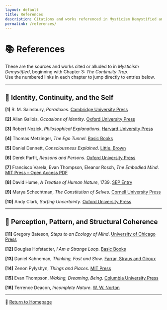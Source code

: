 ```yaml
---
layout: default
title: References
description: Citations and works referenced in Mysticism Demystified and related essays.
permalink: /references/
---
```


# 📚 References

These are the sources and works cited or alluded to in *Mysticism Demystified*, beginning with Chapter 3: *The Continuity Trap*.  
Use the numbered links in each chapter to jump directly to entries below.

---

## 🧠 Identity, Continuity, and the Self

<a name="ref-1"></a>
**[1]** R. M. Sainsbury, *Paradoxes*. [Cambridge University Press](https://www.cambridge.org/core/books/paradoxes/15948F847C90BF808041A1E72CDE7593)

<a name="ref-2"></a>
**[2]** Allan Gallois, *Occasions of Identity*. [Oxford University Press](https://global.oup.com/academic/product/occasions-of-identity-9780198236267)

<a name="ref-3"></a>
**[3]** Robert Nozick, *Philosophical Explanations*. [Harvard University Press](https://www.hup.harvard.edu/catalog.php?isbn=9780674664791)

<a name="ref-4"></a>
**[4]** Thomas Metzinger, *The Ego Tunnel*. [Basic Books](https://www.basicbooks.com/titles/thomas-metzinger/the-ego-tunnel/9780465020699/)

<a name="ref-5"></a>
**[5]** Daniel Dennett, *Consciousness Explained*. [Little, Brown](https://en.wikipedia.org/wiki/Consciousness_Explained)

<a name="ref-6"></a>
**[6]** Derek Parfit, *Reasons and Persons*. [Oxford University Press](https://global.oup.com/academic/product/reasons-and-persons-9780198249083)

<a name="ref-7"></a>
**[7]** Francisco Varela, Evan Thompson, Eleanor Rosch, *The Embodied Mind*. [MIT Press – Open Access PDF](https://mitpress.mit.edu/9780262529365/the-embodied-mind/)

<a name="ref-8"></a>
**[8]** David Hume, *A Treatise of Human Nature*, 1739. [SEP Entry](https://plato.stanford.edu/entries/hume/#BunTheSel)

<a name="ref-9"></a>
**[9]** Marya Schechtman, *The Constitution of Selves*. [Cornell University Press](https://www.cornellpress.cornell.edu/book/9780801487493/the-constitution-of-selves/)

<a name="ref-10"></a>
**[10]** Andy Clark, *Surfing Uncertainty*. [Oxford University Press](https://global.oup.com/academic/product/surfing-uncertainty-9780190217011)

---

## 🔄 Perception, Pattern, and Structural Coherence

<a name="ref-11"></a>
**[11]** Gregory Bateson, *Steps to an Ecology of Mind*. [University of Chicago Press](https://press.uchicago.edu/ucp/books/book/chicago/S/bo13179700.html)

<a name="ref-12"></a>
**[12]** Douglas Hofstadter, *I Am a Strange Loop*. [Basic Books](https://www.basicbooks.com/titles/douglas-r-hofstadter/i-am-a-strange-loop/9780465030780/)

<a name="ref-13"></a>
**[13]** Daniel Kahneman, *Thinking, Fast and Slow*. [Farrar, Straus and Giroux](https://us.macmillan.com/books/9780374275631/thinkingfastandslow)

<a name="ref-14"></a>
**[14]** Zenon Pylyshyn, *Things and Places*. [MIT Press](https://mitpress.mit.edu/9780262162494/things-and-places/)

<a name="ref-15"></a>
**[15]** Evan Thompson, *Waking, Dreaming, Being*. [Columbia University Press](https://cup.columbia.edu/book/waking-dreaming-being/9780231137096)

<a name="ref-16"></a>
**[16]** Terrence Deacon, *Incomplete Nature*. [W. W. Norton](https://wwnorton.com/books/9780393343907)

---

🔗 [Return to Homepage](./index.html)

